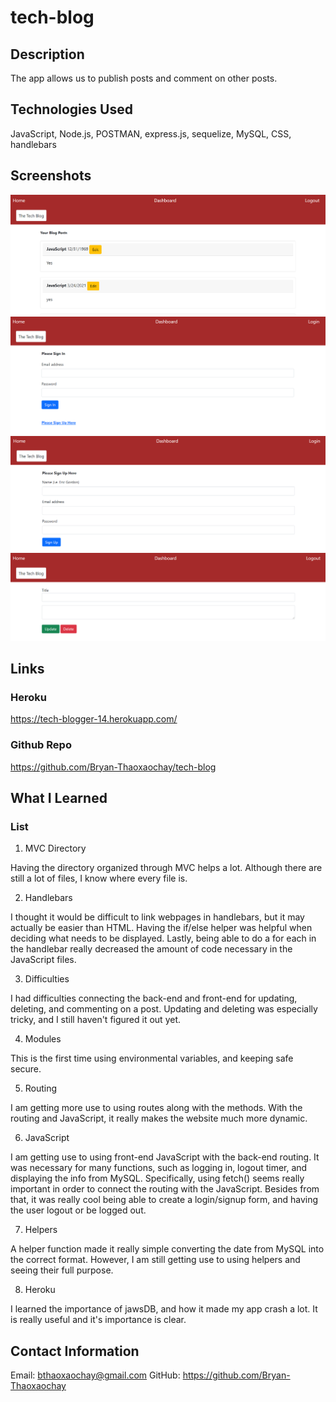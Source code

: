 # tech-blog

## Description

The app allows us to publish posts and comment on other posts.

## Technologies Used

JavaScript, Node.js, POSTMAN, express.js, sequelize, MySQL, CSS, handlebars

## Screenshots

![](images/dashboard-tech-blog.png)
![](images/signin-tech-blog.png)
![](images/signup-tech-blog.png)
![](images/edit-tech-blog.png)

## Links

### Heroku

https://tech-blogger-14.herokuapp.com/

### Github Repo

https://github.com/Bryan-Thaoxaochay/tech-blog

## What I Learned

### List
1. MVC Directory 

Having the directory organized through MVC helps a lot. Although there are still a lot of files, I know where every file is.

2. Handlebars

I thought it would be difficult to link webpages in handlebars, but it may actually be easier than HTML. Having the if/else helper was helpful when deciding what needs to be displayed. Lastly, being able to do a for each in the handlebar really decreased the amount of code necessary in the JavaScript files.

3. Difficulties

I had difficulties connecting the back-end and front-end for updating, deleting, and commenting on a post. Updating and deleting was especially tricky, and I still haven't figured it out yet.

4. Modules

This is the first time using environmental variables, and keeping safe secure.

5. Routing

I am getting more use to using routes along with the methods. With the routing and JavaScript, it really makes the website much more dynamic.

6. JavaScript

I am getting use to using front-end JavaScript with the back-end routing. It was necessary for many functions, such as logging in, logout timer, and displaying the info from MySQL. Specifically, using fetch() seems really important in order to connect the routing with the JavaScript. Besides from that, it was really cool being able to create a login/signup form, and having the user logout or be logged out.

7. Helpers

A helper function made it really simple converting the date from MySQL into the correct format. However, I am still getting use to using helpers and seeing their full purpose.

8. Heroku

I learned the importance of jawsDB, and how it made my app crash a lot. It is really useful and it's importance is clear.

## Contact Information

Email: bthaoxaochay@gmail.com
GitHub: https://github.com/Bryan-Thaoxaochay 

<!-- WHEN I click on an existing blog post
THEN I am presented with the post title, contents, post creator’s username, and date created for that post and have the option to leave a comment -->


<!-- WHEN I enter a comment and click on the submit button while signed in
THEN the comment is saved and the post is updated to display the comment, the comment creator’s username, and the date created -->


<!-- WHEN I click on one of my existing posts in the dashboard
THEN I am able to delete or update my post and taken back to an updated dashboard -->
<!-- * Need to figure out how to upload clicked post onto update-delete page -->